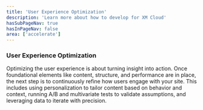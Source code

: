 ```yaml
---
title: 'User Experience Optimization'
description: 'Learn more about how to develop for XM Cloud'
hasSubPageNav: true
hasInPageNav: false
area: ['accelerate']
---
```


### User Experience Optimization

Optimizing the user experience is about turning insight into action. Once foundational elements like content, structure, and performance are in place, the next step is to continuously refine how users engage with your site. This includes using personalization to tailor content based on behavior and context, running A/B and multivariate tests to validate assumptions, and leveraging data to iterate with precision.
